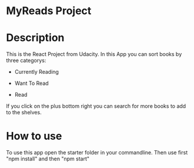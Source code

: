 # MyReads Project

# Description

This is the React Project from Udacity.
In this App you can sort books by three categorys:

- Currently Reading

- Want To Read

- Read

If you click on the plus bottom right you can search for more books to add to the shelves.

# How to use

To use this app open the starter folder in your commandline.
Then use first "npm install" and then "npm start"